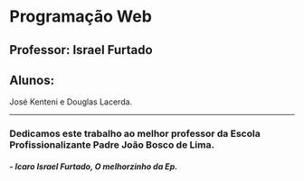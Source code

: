 # Programação Web
## Professor: **Israel Furtado**
## Alunos:
José Kenteni e Douglas Lacerda.

---------------------------------------------------------------------------------

### Dedicamos este trabalho ao melhor professor da Escola Profissionalizante Padre João Bosco de Lima.
#### _- Icaro Israel Furtado, O melhorzinho da Ep._
